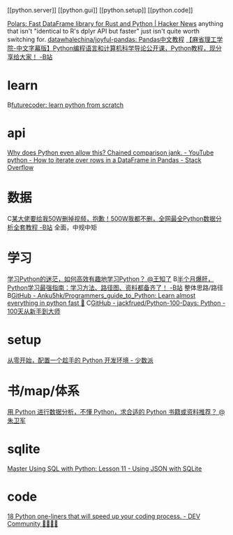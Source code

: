 [[python.server]]
[[python.gui]]
[[python.setup]]
[[python.code]]

[Polars: Fast DataFrame library for Rust and Python | Hacker News](https://news.ycombinator.com/item?id=29584698)
	anything that isn't "identical to R's dplyr API but faster" just isn't quite worth switching for.
[datawhalechina/joyful-pandas: Pandas中文教程](https://github.com/datawhalechina/joyful-pandas)
[【麻省理工学院-中文字幕版】Python编程语言和计算机科学导论公开课，Python教程，现分享给大家！ -B站](https://www.bilibili.com/video/BV1ty4y1x7xP)
# learn
B[futurecoder: learn python from scratch](https://futurecoder.io/)
# api
[Why does Python even allow this? Chained comparison jank. - YouTube](https://www.youtube.com/watch?v=M3GAJ1AIIlA)
[python - How to iterate over rows in a DataFrame in Pandas - Stack Overflow](https://stackoverflow.com/questions/16476924/how-to-iterate-over-rows-in-a-dataframe-in-pandas)

# 数据
C[某大佬要给我50W删掉视频，抱歉！500W我都不删，全网最全Python数据分析全套教程 -B站](https://www.bilibili.com/video/BV1Dq4y1U7co?p=3)
	全面，中规中矩
# 学习
[学习Python的迷茫，如何高效有趣地学习Python？ @王知了](https://www.zhihu.com/question/29567630)
B[半个月爆肝，Python学习最强指南：学习方法、路径图、资料都备齐了！ -B站](https://www.bilibili.com/video/BV1Sh411a76E/)
	整体思路/路径
B[GitHub - Anku5hk/Programmers_guide_to_Python: Learn almost everything in python fast 🚀](https://github.com/Anku5hk/Programmers_guide_to_Python)
C[GitHub - jackfrued/Python-100-Days: Python - 100天从新手到大师](https://github.com/jackfrued/Python-100-Days)
# setup
[从零开始，配置一个趁手的 Python 开发环境 - 少数派](https://sspai.com/post/68097)
# 书/map/体系
[用 Python 进行数据分析，不懂 Python，求合适的 Python 书籍或资料推荐？ @朱卫军](https://www.zhihu.com/question/24526559/answer/698306074)
# sqlite
[Master Using SQL with Python: Lesson 11 - Using JSON with SQLite](https://www.youtube.com/watch?v=yxuroInnJNs)
# code
[18 Python one-liners that will speed up your coding process. - DEV Community 👩‍💻👨‍💻](https://dev.to/yash_makan/18-python-one-liners-that-will-speed-up-your-coding-process-21md)
